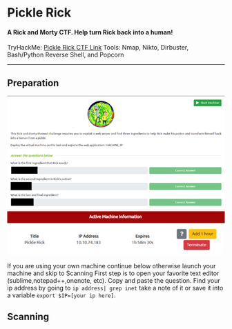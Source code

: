 # Pickle Rick
#### A Rick and Morty CTF. Help turn Rick back into a human!
TryHackMe: [Pickle Rick CTF Link](https://tryhackme.com/room/picklerick)
Tools: Nmap, Nikto, Dirbuster, Bash/Python Reverse Shell, and Popcorn

---
## Preparation 
![IMG1](Images/img1.png "Figure-1")  
![IMG2](Images/img2.png "Figure-2") 

If you are using your own machine continue below otherwise launch your machine and skip to Scanning
First step is to open your favorite text editor (sublime,notepad++,onenote, etc). Copy and paste the question. 
Find your ip address by going to `ip address| grep inet` take a note of it or save it into a variable `export $IP=[your ip here]`.


## Scanning
